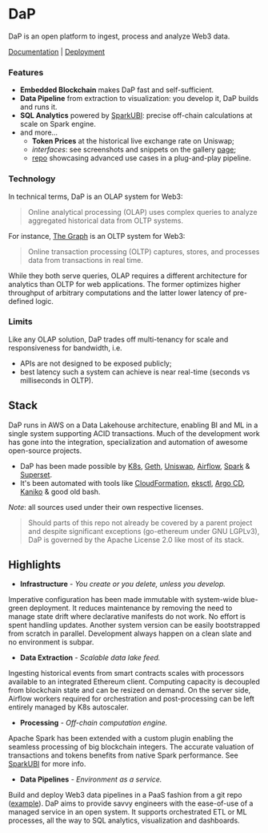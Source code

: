 # DaP
DaP is an open platform to ingest, process and analyze Web3 data.

[Documentation](/doc) | [Deployment](/bootstrap)

### Features
- __Embedded Blockchain__ makes DaP fast and self-sufficient.
- __Data Pipeline__ from extraction to visualization: you develop it, DaP builds and runs it.
- __SQL Analytics__ powered by [SparkUBI](./spark/sparkubi): precise off-chain calculations at scale on Spark engine.
- and more...
    - __Token Prices__ at the historical live exchange rate on Uniswap;
    - *interfaces*: see screenshots and snippets on the gallery [page](https://trustless.land/gallery.html);
    - [repo](https://github.com/dapfyi/uniswap-dapp) showcasing advanced use cases in a plug-and-play pipeline.

### Technology
In technical terms, DaP is an OLAP system for Web3: 
> Online analytical processing (OLAP) uses complex queries to analyze aggregated historical data from OLTP systems.

For instance, [The Graph](https://thegraph.com/en/) is an OLTP system for Web3:
> Online transaction processing (OLTP) captures, stores, and processes data from transactions in real time.

While they both serve queries, OLAP requires a different architecture for analytics than OLTP for web applications. The former optimizes higher throughput of arbitrary computations and the latter lower latency of pre-defined logic.

### Limits
Like any OLAP solution, DaP trades off multi-tenancy for scale and responsiveness for bandwidth, i.e.
- APIs are not designed to be exposed publicly;
- best latency such a system can achieve is near real-time (seconds vs milliseconds in OLTP).

## Stack
DaP runs in AWS on a Data Lakehouse architecture, enabling BI and ML in a single system supporting ACID transactions. Much of the development work has gone into the integration, specialization and automation of awesome open-source projects.

- DaP has been made possible by [K8s](https://github.com/kubernetes/kubernetes), [Geth](https://github.com/ethereum/go-ethereum), [Uniswap](https://uniswap.org/), [Airflow](https://github.com/apache/airflow), [Spark](https://github.com/apache/spark) & [Superset](https://github.com/apache/superset).
- It's been automated with tools like [CloudFormation](https://aws.amazon.com/cloudformation/), [eksctl](https://github.com/weaveworks/eksctl), [Argo CD](https://github.com/argoproj/argo-cd), [Kaniko](https://github.com/GoogleContainerTools/kaniko) & good old bash.

*Note*: all sources used under their own respective licenses.
> Should parts of this repo not already be covered by a parent project and despite significant exceptions (go-ethereum under GNU LGPLv3), DaP is governed by the Apache License 2.0 like most of its stack.
## Highlights
- **Infrastructure** - _You create or you delete, unless you develop._

Imperative configuration has been made immutable with system-wide blue-green deployment. It reduces maintenance by removing the need to manage state drift where declarative manifests do not work. No effort is spent handling updates. Another system version can be easily bootstrapped from scratch in parallel. Development always happen on a clean slate and no environment is subpar.
- **Data Extraction** - _Scalable data lake feed._

Ingesting historical events from smart contracts scales with processors available to an integrated Ethereum client. Computing capacity is decoupled from blockchain state and can be resized on demand. On the server side, Airflow workers required for orchestration and post-processing can be left entirely managed by K8s autoscaler.
- **Processing** - _Off-chain computation engine._

Apache Spark has been extended with a custom plugin enabling the seamless processing of big blockchain integers. The accurate valuation of transactions and tokens benefits from native Spark performance. See [SparkUBI](/spark/sparkubi/README.md) for more info.
- **Data Pipelines** - _Environment as a service._

Build and deploy Web3 data pipelines in a PaaS fashion from a git repo ([example](https://github.com/dapfyi/uniswap-dapp)). DaP aims to provide savvy engineers with the ease-of-use of a managed service in an open system. It supports orchestrated ETL or ML processes, all the way to SQL analytics, visualization and dashboards.

